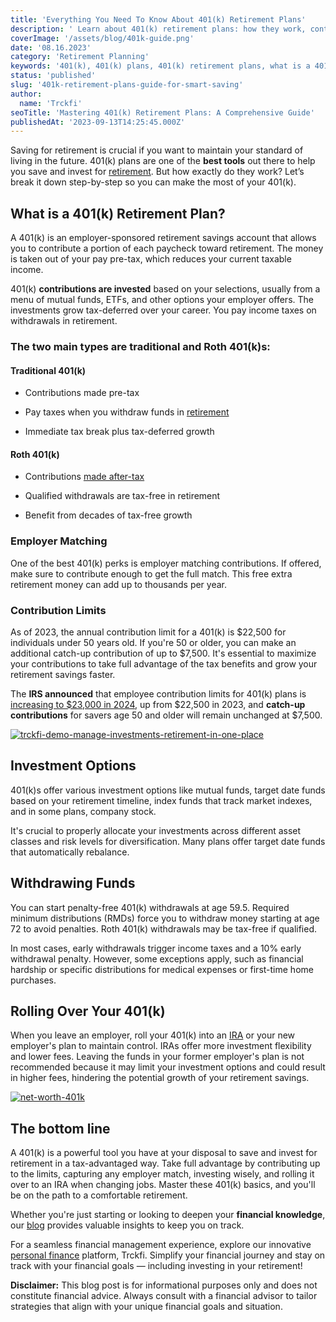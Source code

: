 ```yaml
---
title: 'Everything You Need To Know About 401(k) Retirement Plans'
description: ' Learn about 401(k) retirement plans: how they work, contribution limits, investment options, when to withdraw funds, and tips to maximize benefits for retirement.'
coverImage: '/assets/blog/401k-guide.png'
date: '08.16.2023'
category: 'Retirement Planning'
keywords: '401(k), 401(k) plans, 401(k) retirement plans, what is a 401(k), 401(k) contributions, 401(k) limits, 401(k) investments, 401(k) withdrawals, 401(k) rollovers, 401(k) tips, maximizing 401(k), retirement planning'
status: 'published'
slug: '401k-retirement-plans-guide-for-smart-saving'
author:
  name: 'Trckfi'
seoTitle: 'Mastering 401(k) Retirement Plans: A Comprehensive Guide'
publishedAt: '2023-09-13T14:25:45.000Z'
---
```


Saving for retirement is crucial if you want to maintain your standard of living in the future. 401(k) plans are one of the **best tools** out there to help you save and invest for [retirement](/blog/iras-vs-401ks-choosing-retirement-plan). But how exactly do they work? Let’s break it down step-by-step so you can make the most of your 401(k).

## What is a 401(k) Retirement Plan?

A 401(k) is an employer-sponsored retirement savings account that allows you to contribute a portion of each paycheck toward retirement. The money is taken out of your pay pre-tax, which reduces your current taxable income.

401(k) **contributions are invested** based on your selections, usually from a menu of mutual funds, ETFs, and other options your employer offers. The investments grow tax-deferred over your career. You pay income taxes on withdrawals in retirement.

### The two main types are traditional and Roth 401(k)s:

#### Traditional 401(k)

- Contributions made pre-tax

- Pay taxes when you withdraw funds in [retirement](/blog/traditional-401k-plan)

- Immediate tax break plus tax-deferred growth

#### Roth 401(k)

- Contributions [made after-tax](/blog/roth-401k-plans)

- Qualified withdrawals are tax-free in retirement

- Benefit from decades of tax-free growth

### Employer Matching

One of the best 401(k) perks is employer matching contributions. If offered, make sure to contribute enough to get the full match. This free extra retirement money can add up to thousands per year.

### Contribution Limits

As of 2023, the annual contribution limit for a 401(k) is $22,500 for individuals under 50 years old. If you're 50 or older, you can make an additional catch-up contribution of up to $7,500. It's essential to maximize your contributions to take full advantage of the tax benefits and grow your retirement savings faster.

The **IRS announced** that employee contribution limits for 401(k) plans is [increasing to $23,000 in 2024](https://www.cnbc.com/2023/11/01/irs-401k-ira-contribution-limits-for-2024.html), up from $22,500 in 2023, and **catch-up contributions** for savers age 50 and older will remain unchanged at $7,500.

[![trckfi-demo-manage-investments-retirement-in-one-place](/images/home-I0MT.jpg)](/pricing)

## Investment Options

401(k)s offer various investment options like mutual funds, target date funds based on your retirement timeline, index funds that track market indexes, and in some plans, company stock.

It's crucial to properly allocate your investments across different asset classes and risk levels for diversification. Many plans offer target date funds that automatically rebalance.

## Withdrawing Funds

You can start penalty-free 401(k) withdrawals at age 59.5. Required minimum distributions (RMDs) force you to withdraw money starting at age 72 to avoid penalties. Roth 401(k) withdrawals may be tax-free if qualified.

In most cases, early withdrawals trigger income taxes and a 10% early withdrawal penalty. However, some exceptions apply, such as financial hardship or specific distributions for medical expenses or first-time home purchases.

## Rolling Over Your 401(k)

When you leave an employer, roll your 401(k) into an [IRA](/blog/types-of-ira-investing) or your new employer's plan to maintain control. IRAs offer more investment flexibility and lower fees. Leaving the funds in your former employer's plan is not recommended because it may limit your investment options and could result in higher fees, hindering the potential growth of your retirement savings.

[![net-worth-401k](/images/home--8--UxMD.png)](/pricing)

## The bottom line

A 401(k) is a powerful tool you have at your disposal to save and invest for retirement in a tax-advantaged way. Take full advantage by contributing up to the limits, capturing any employer match, investing wisely, and rolling it over to an IRA when changing jobs. Master these 401(k) basics, and you'll be on the path to a comfortable retirement.

Whether you're just starting or looking to deepen your **financial knowledge**, our [blog](/blog) provides valuable insights to keep you on track.

For a seamless financial management experience, explore our innovative [personal finance](/pricing) platform, Trckfi. Simplify your financial journey and stay on track with your financial goals — including investing in your retirement!

**Disclaimer:** This blog post is for informational purposes only and does not constitute financial advice. Always consult with a financial advisor to tailor strategies that align with your unique financial goals and situation.

